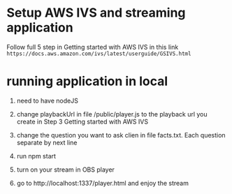 # Setup AWS IVS and streaming application

Follow full 5 step in Getting started with AWS IVS in this link 
```https://docs.aws.amazon.com/ivs/latest/userguide/GSIVS.html```

# running application in local 

1) need to have nodeJS

2) change playbackUrl in file /public/player.js to the playback url you create in Step 3 Getting started with AWS IVS

3) change the question you want to ask clien in file facts.txt. Each question separate by next line

4) run npm start

5) turn on your stream in OBS player

6) go to http://localhost:1337/player.html and enjoy the stream